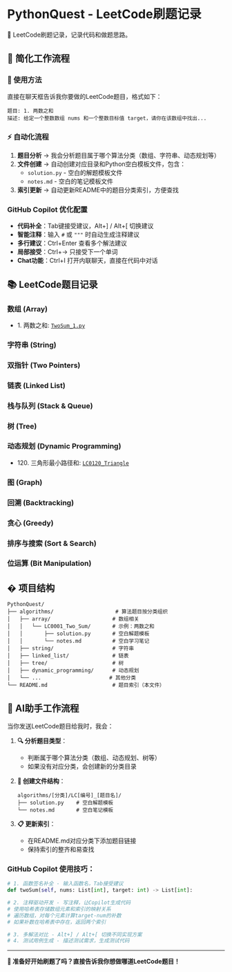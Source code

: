 # PythonQuest - LeetCode刷题记录

🐍 LeetCode刷题记录，记录代码和做题思路。

## 🎯 简化工作流程

### 📝 使用方法

直接在聊天框告诉我你要做的LeetCode题目，格式如下：

```
题目: 1. 两数之和
描述: 给定一个整数数组 nums 和一个整数目标值 target，请你在该数组中找出...
```

### ⚡ 自动化流程

1. **题目分析** → 我会分析题目属于哪个算法分类（数组、字符串、动态规划等）
2. **文件创建** → 自动创建对应目录和Python空白模板文件，包含：
   - `solution.py` - 空白的解题模板文件
   - `notes.md` - 空白的笔记模板文件
3. **索引更新** → 自动更新README中的题目分类索引，方便查找

### GitHub Copilot 优化配置

- **代码补全**：Tab键接受建议，Alt+] / Alt+[ 切换建议
- **智能注释**：输入 `#` 或 `"""` 时自动生成注释建议
- **多行建议**：Ctrl+Enter 查看多个解法建议
- **局部接受**：Ctrl+→ 只接受下一个单词
- **Chat功能**：Ctrl+I 打开内联聊天，直接在代码中对话

## 📚 LeetCode题目记录

### 数组 (Array)

- 1\. 两数之和: [`TwoSum_1.py`](algorithms/array/LC0001_Two_Sum/solution.py)

### 字符串 (String)

### 双指针 (Two Pointers)

### 链表 (Linked List)

### 栈与队列 (Stack & Queue)

### 树 (Tree)

### 动态规划 (Dynamic Programming)

- 120\. 三角形最小路径和: [`LC0120_Triangle`](algorithms/dynamic_programming/LC0120_Triangle/solution.py)

### 图 (Graph)

### 回溯 (Backtracking)

### 贪心 (Greedy)

### 排序与搜索 (Sort & Search)

### 位运算 (Bit Manipulation)

## � 项目结构

```
PythonQuest/
├── algorithms/                    # 算法题目按分类组织
│   ├── array/                    # 数组相关
│   │   └── LC0001_Two_Sum/       # 示例：两数之和
│   │       ├── solution.py       # 空白解题模板
│   │       └── notes.md          # 空白学习笔记
│   ├── string/                   # 字符串
│   ├── linked_list/              # 链表
│   ├── tree/                     # 树
│   ├── dynamic_programming/      # 动态规划
│   └── ...                      # 其他分类
└── README.md                     # 题目索引（本文件）
```

## 🤖 AI助手工作流程

当你发送LeetCode题目给我时，我会：

1. **🔍 分析题目类型**：

   - 判断属于哪个算法分类（数组、动态规划、树等）
   - 如果没有对应分类，会创建新的分类目录
2. **📂 创建文件结构**：

   ```
   algorithms/[分类]/LC[编号]_[题目名]/
   ├── solution.py    # 空白解题模板
   └── notes.md       # 空白笔记模板
   ```
3. **📋 更新索引**：

   - 在README.md对应分类下添加题目链接
   - 保持索引的整齐和易查找

### GitHub Copilot 使用技巧：

```python
# 1. 函数签名补全 - 输入函数名，Tab接受建议
def twoSum(self, nums: List[int], target: int) -> List[int]:

# 2. 注释驱动开发 - 写注释，让Copilot生成代码
# 使用哈希表存储数组元素和索引的映射关系
# 遍历数组，对每个元素计算target-num的补数
# 如果补数在哈希表中存在，返回两个索引

# 3. 多解法对比 - Alt+] / Alt+[ 切换不同实现方案
# 4. 测试用例生成 - 描述测试需求，生成测试代码
```

---

**🚀 准备好开始刷题了吗？直接告诉我你想做哪道LeetCode题目！**
